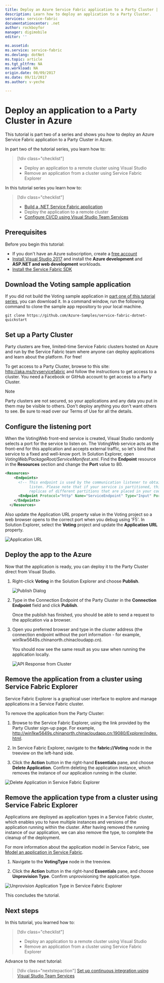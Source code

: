 ```yaml
---
title: Deploy an Azure Service Fabric application to a Party Cluster | Azure
description: Learn how to deploy an application to a Party Cluster.
services: service-fabric
documentationcenter: .net
author: rockboyfor
manager: digimobile
editor: ''

ms.assetid: 
ms.service: service-fabric
ms.devlang: dotNet
ms.topic: article
ms.tgt_pltfrm: NA
ms.workload: NA
origin.date: 08/09/2017
ms.date: 09/11/2017
ms.author: v-yeche

---
```


# Deploy an application to a Party Cluster in Azure
This tutorial is part two of a series and shows you how to deploy an Azure Service Fabric application to a Party Cluster in Azure.

In part two of the tutorial series, you learn how to:
> [!div class="checklist"]
> * Deploy an application to a remote cluster using Visual Studio
> * Remove an application from a cluster using Service Fabric Explorer

In this tutorial series you learn how to:
> [!div class="checklist"]
> * [Build a .NET Service Fabric application](service-fabric-tutorial-create-dotnet-app.md)
> * Deploy the application to a remote cluster
> * [Configure CI/CD using Visual Studio Team Services](service-fabric-tutorial-deploy-app-with-cicd-vsts.md)

## Prerequisites
Before you begin this tutorial:
- If you don't have an Azure subscription, create a [free account](https://www.azure.cn/pricing/1rmb-trial/?WT.mc_id=A261C142F)
- [Install Visual Studio 2017](https://www.visualstudio.com/) and install the **Azure development** and **ASP.NET and web development** workloads.
- [Install the Service Fabric SDK](service-fabric-get-started.md)

## Download the Voting sample application
If you did not build the Voting sample application in [part one of this tutorial series](service-fabric-tutorial-create-dotnet-app.md), you can download it. In a command window, run the following command to clone the sample app repository to your local machine.

```
git clone https://github.com/Azure-Samples/service-fabric-dotnet-quickstart
```

## Set up a Party Cluster
Party clusters are free, limited-time Service Fabric clusters hosted on Azure and run by the Service Fabric team where anyone can deploy applications and learn about the platform. For free!

To get access to a Party Cluster, browse to this site: http://aka.ms/tryservicefabric and follow the instructions to get access to a cluster. You need a Facebook or GitHub account to get access to a Party Cluster.

> [!NOTE]
> Party clusters are not secured, so your applications and any data you put in them may be visible to others. Don't deploy anything you don't want others to see. Be sure to read over our Terms of Use for all the details.

## Configure the listening port
When the VotingWeb front-end service is created, Visual Studio randomly selects a port for the service to listen on.  The VotingWeb service acts as the front-end for this application and accepts external traffic, so let's bind that service to a fixed and well-know port. In Solution Explorer, open  *VotingWeb/PackageRoot/ServiceManifest.xml*.  Find the **Endpoint** resource in the **Resources** section and change the **Port** value to 80.

```xml
<Resources>
    <Endpoints>
      <!-- This endpoint is used by the communication listener to obtain the port on which to 
           listen. Please note that if your service is partitioned, this port is shared with 
           replicas of different partitions that are placed in your code. -->
      <Endpoint Protocol="http" Name="ServiceEndpoint" Type="Input" Port="80" />
    </Endpoints>
  </Resources>
```

Also update the Application URL property value in the Voting project so a web browser opens to the correct port when you debug using 'F5'.  In Solution Explorer, select the **Voting** project and update the **Application URL** property.

![Application URL](./media/service-fabric-tutorial-deploy-app-to-party-cluster/application-url.png)

## Deploy the app to the Azure
Now that the application is ready, you can deploy it to the Party Cluster direct from Visual Studio.

1. Right-click **Voting** in the Solution Explorer and choose **Publish**.

    ![Publish Dialog](./media/service-fabric-tutorial-deploy-app-to-party-cluster/publish-app.png)

2. Type in the Connection Endpoint of the Party Cluster in the **Connection Endpoint** field and click **Publish**.

    Once the publish has finished, you should be able to send a request to the application via a browser.

3. Open you preferred browser and type in the cluster address (the connection endpoint without the port information - for example, win1kw5649s.chinanorth.chinacloudapp.cn).

    You should now see the same result as you saw when running the application locally.

    ![API Response from Cluster](./media/service-fabric-tutorial-deploy-app-to-party-cluster/response-from-cluster.png)

## Remove the application from a cluster using Service Fabric Explorer
Service Fabric Explorer is a graphical user interface to explore and manage applications in a Service Fabric cluster.

To remove the application from the Party Cluster:

1. Browse to the Service Fabric Explorer, using the link provided by the Party Cluster sign-up page. For example, http://win1kw5649s.chinanorth.chinacloudapp.cn:19080/Explorer/index.html.

2. In Service Fabric Explorer, navigate to the **fabric://Voting** node in the treeview on the left-hand side.

3. Click the **Action** button in the right-hand **Essentials** pane, and choose **Delete Application**. Confirm deleting the application instance, which removes the instance of our application running in the cluster.

![Delete Application in Service Fabric Explorer](./media/service-fabric-tutorial-deploy-app-to-party-cluster/delete-application.png)

## Remove the application type from a cluster using Service Fabric Explorer
Applications are deployed as application types in a Service Fabric cluster, which enables you to have multiple instances and versions of the application running within the cluster. After having removed the running instance of our application, we can also remove the type, to complete the cleanup of the deployment.

For more information about the application model in Service Fabric, see [Model an application in Service Fabric](service-fabric-application-model.md).

1. Navigate to the **VotingType** node in the treeview.

2. Click the **Action** button in the right-hand **Essentials** pane, and choose **Unprovision Type**. Confirm unprovisioning the application type.

![Unprovision Application Type in Service Fabric Explorer](./media/service-fabric-tutorial-deploy-app-to-party-cluster/unprovision-type.png)

This concludes the tutorial.

## Next steps
In this tutorial, you learned how to:

> [!div class="checklist"]
> * Deploy an application to a remote cluster using Visual Studio
> * Remove an application from a cluster using Service Fabric Explorer

Advance to the next tutorial:
> [!div class="nextstepaction"]
> [Set up continuous integration using Visual Studio Team Services](service-fabric-tutorial-deploy-app-with-cicd-vsts.md)

<!--Update_Description: update meta properties, wording update-->